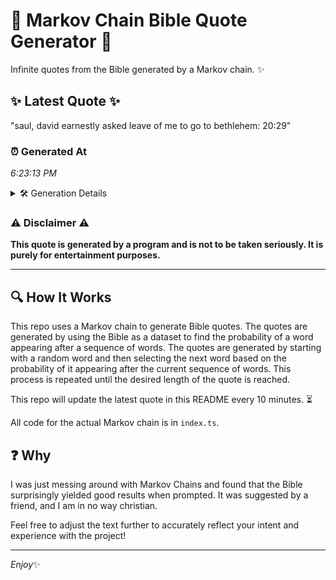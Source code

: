 # 📖 Markov Chain Bible Quote Generator 📖

Infinite quotes from the Bible generated by a Markov chain. ✨

## ✨ Latest Quote ✨
"saul, david earnestly asked leave of me to go to bethlehem: 20:29"

### ⏰ Generated At
*6:23:13 PM*

<details>
    <summary>🛠️ Generation Details</summary>
    <p>
        <strong>🌱 Seed:</strong> saul,<br>
        <strong>🔄 Iterations:</strong> 11<br>
        <strong>📜 Context History:</strong><br>[ saul, ]: david<br>[ saul,, david ]: earnestly<br>[ saul,, david, earnestly ]: asked<br>[ saul,, david, earnestly, asked ]: leave<br>[ saul,, david, earnestly, asked, leave ]: of<br>[ saul,, david, earnestly, asked, leave, of ]: me<br>[ david, earnestly, asked, leave, of, me ]: to<br>[ earnestly, asked, leave, of, me, to ]: go<br>[ asked, leave, of, me, to, go ]: to<br>[ leave, of, me, to, go, to ]: bethlehem:<br>[ of, me, to, go, to, bethlehem: ]: 20:29<br>
    </p>
</details>

### ⚠️ Disclaimer ⚠️
**This quote is generated by a program and is not to be taken seriously. It is purely for entertainment purposes.**

---

## 🔍 How It Works

This repo uses a Markov chain to generate Bible quotes. The quotes are generated by using the Bible as a dataset to find the probability of a word appearing after a sequence of words. The quotes are generated by starting with a random word and then selecting the next word based on the probability of it appearing after the current sequence of words. This process is repeated until the desired length of the quote is reached.

This repo will update the latest quote in this README every 10 minutes. ⏳

All code for the actual Markov chain is in `index.ts`.

## ❓ Why

I was just messing around with Markov Chains and found that the Bible surprisingly yielded good results when prompted. 
It was suggested by a friend, and I am in no way christian.

Feel free to adjust the text further to accurately reflect your intent and experience with the project!

---

*Enjoy*✨
